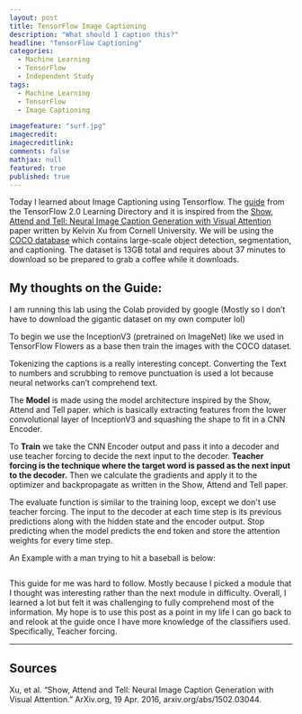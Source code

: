 ```yaml
---
layout: post
title: TensorFlow Image Captioning
description: "What should I caption this?"
headline: "TensorFlow Captioning"
categories: 
  - Machine Learning
  - TensorFlow
  - Independent Study
tags: 
  - Machine Learning
  - TensorFlow
  - Image Captioning

imagefeature: "surf.jpg"
imagecredit:
imagecreditlink:
comments: false
mathjax: null
featured: true
published: true
---
```


Today I learned about Image Captioning using Tensorflow. The [guide](https://www.tensorflow.org/alpha/tutorials/text/image_captioning) from the TensorFlow 2.0 Learning Directory and it is inspired from the [Show, Attend and Tell: Neural Image Caption Generation with Visual Attention](https://arxiv.org/abs/1502.03044) paper written by Kelvin Xu from Cornell University. We will be using the [COCO database](http://cocodataset.org/#home) which contains large-scale object detection, segmentation, and captioning. The dataset is 13GB total and requires about 37 minutes to download so be prepared to grab a coffee while it downloads. 

## My thoughts on the Guide:

I am running this lab using the Colab provided by google (Mostly so I don’t have to download the gigantic dataset on my own computer lol)

To begin we use the InceptionV3 (pretrained on ImageNet) like we used in TensorFlow Flowers as a base then train the images with the COCO dataset.

Tokenizing the captions is a really interesting concept. Converting the Text to numbers and scrubbing to remove punctuation is used a lot because neural networks can’t comprehend text.

The **Model** is made using the model architecture inspired by the Show, Attend and Tell paper. which is basically extracting features from the lower convolutional layer of InceptionV3 and squashing the shape to fit in a CNN Encoder.

To **Train** we take the CNN Encoder output and pass it into a decoder and use teacher forcing to decide the next input to the decoder.
**Teacher forcing is the technique where the target word is passed as the next input to the decoder.**
Then we calculate the gradients and apply it to the optimizer and backpropagate as written in the Show, Attend and Tell paper.

The evaluate function is similar to the training loop, except we don't use teacher forcing. The input to the decoder at each time step is its previous predictions along with the hidden state and the encoder output.
Stop predicting when the model predicts the end token and store the attention weights for every time step.

An Example with a man trying to hit a baseball is below:

<img src="{{ site.url }}/images/caption.png" alt="" />

This guide for me was hard to follow. Mostly because I picked a module that I thought was interesting rather than the next module in difficulty. Overall, I learned a lot but felt it was challenging to fully comprehend most of the information. My hope is to use this post as a point in my life I can go back to and relook at the guide once I have more knowledge of the classifiers used. Specifically, Teacher forcing.


---
## Sources


Xu, et al. “Show, Attend and Tell: Neural Image Caption Generation with Visual Attention.” ArXiv.org, 19 Apr. 2016, arxiv.org/abs/1502.03044.





